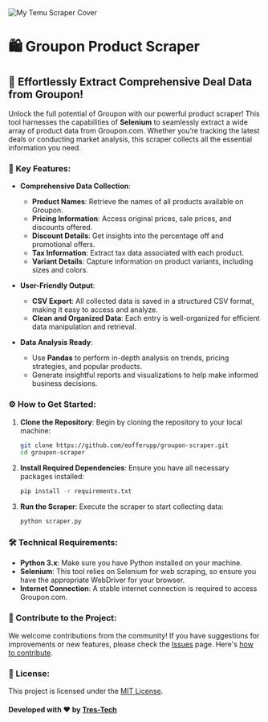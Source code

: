 <img src="https://github.com/eofferupp/my-temu-scraper/raw/main/images/cover.png" alt="My Temu Scraper Cover" />

# 🛍️ Groupon Product Scraper

## 🚀 Effortlessly Extract Comprehensive Deal Data from Groupon!

Unlock the full potential of Groupon with our powerful product scraper! This tool harnesses the capabilities of **Selenium** to seamlessly extract a wide array of product data from Groupon.com. Whether you’re tracking the latest deals or conducting market analysis, this scraper collects all the essential information you need.

### 🌟 Key Features:

- **Comprehensive Data Collection**:
  - **Product Names**: Retrieve the names of all products available on Groupon.
  - **Pricing Information**: Access original prices, sale prices, and discounts offered.
  - **Discount Details**: Get insights into the percentage off and promotional offers.
  - **Tax Information**: Extract tax data associated with each product.
  - **Variant Details**: Capture information on product variants, including sizes and colors.
  
- **User-Friendly Output**:
  - **CSV Export**: All collected data is saved in a structured CSV format, making it easy to access and analyze.
  - **Clean and Organized Data**: Each entry is well-organized for efficient data manipulation and retrieval.

- **Data Analysis Ready**:
  - Use **Pandas** to perform in-depth analysis on trends, pricing strategies, and popular products.
  - Generate insightful reports and visualizations to help make informed business decisions.

### ⚙️ How to Get Started:

1. **Clone the Repository**:
   Begin by cloning the repository to your local machine:
   ```bash
   git clone https://github.com/eofferupp/groupon-scraper.git
   cd groupon-scraper
   ```

2. **Install Required Dependencies**:
   Ensure you have all necessary packages installed:
   ```bash
   pip install -r requirements.txt
   ```

3. **Run the Scraper**:
   Execute the scraper to start collecting data:
   ```bash
   python scraper.py
   ```

### 🛠️ Technical Requirements:
- **Python 3.x**: Make sure you have Python installed on your machine.
- **Selenium**: This tool relies on Selenium for web scraping, so ensure you have the appropriate WebDriver for your browser.
- **Internet Connection**: A stable internet connection is required to access Groupon.com.

### 🤝 Contribute to the Project:
We welcome contributions from the community! If you have suggestions for improvements or new features, please check the [Issues](https://github.com/eofferupp/groupon-scraper/issues) page. Here's [how to contribute](https://docs.github.com/en/get-started/quickstart/contributing-to-projects).

### 📜 License:
This project is licensed under the [MIT License](https://opensource.org/licenses/MIT).

#### Developed with ❤️ by [Tres-Tech](https://github.com/eofferupp)
